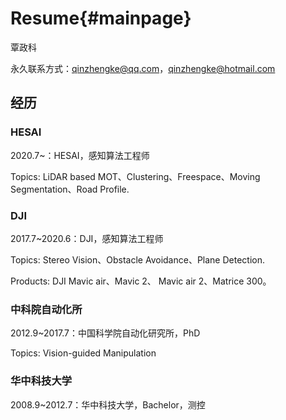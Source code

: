 Resume{#mainpage}
======================

覃政科

永久联系方式：qinzhengke@qq.com，qinzhengke@hotmail.com

## 经历

### HESAI

2020.7~：HESAI，感知算法工程师

Topics: LiDAR based MOT、Clustering、Freespace、Moving Segmentation、Road Profile.

### DJI

2017.7~2020.6：DJI，感知算法工程师

Topics: Stereo Vision、Obstacle Avoidance、Plane Detection.

Products: DJI Mavic air、Mavic 2、 Mavic air 2、Matrice 300。

### 中科院自动化所

2012.9~2017.7：中国科学院自动化研究所，PhD

Topics: Vision-guided Manipulation

### 华中科技大学

2008.9~2012.7：华中科技大学，Bachelor，测控